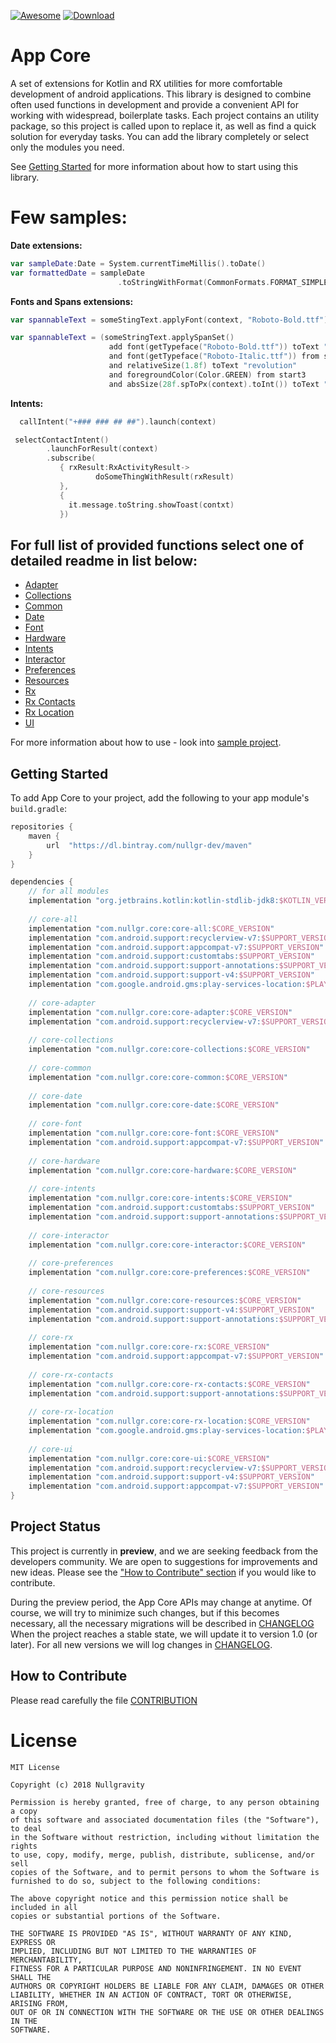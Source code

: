 [![Awesome](https://cdn.rawgit.com/sindresorhus/awesome/d7305f38d29fed78fa85652e3a63e154dd8e8829/media/badge.svg)](https://github.com/sindresorhus/awesome)
[![Download](https://api.bintray.com/packages/nullgr-dev/maven/core-all/images/download.svg)](https://bintray.com/nullgr-dev/maven/core-all/_latestVersion)

App Core
===========

A set of extensions for Kotlin and RX utilities for more comfortable development of android applications. 
This library is designed to combine often used functions in development and provide 
a convenient API for working with widespread, boilerplate tasks. 
Each project contains an utility package, so this project is called upon to replace it, 
as well as find a quick solution for everyday tasks. 
You can add the library completely or select only the modules you need. 

See [Getting Started](#getting-started) for more information about how to start using this library.

Few samples:
===========
**Date extensions:**

```kotlin
var sampleDate:Date = System.currentTimeMillis().toDate()
var formattedDate = sampleDate
                        .toStringWithFormat(CommonFormats.FORMAT_SIMPLE_DATE_TIME)
```
**Fonts and Spans extensions:**
```kotlin
var spannableText = someStingText.applyFont(context, "Roboto-Bold.ttf")
```
```kotlin
var spannableText = (someStringText.applySpanSet()
                      add font(getTypeface("Roboto-Bold.ttf")) toText "Digital"
                      and font(getTypeface("Roboto-Italic.ttf")) from start2 to end2
                      and relativeSize(1.8f) toText "revolution"
                      and foregroundColor(Color.GREEN) from start3
                      and absSize(28f.spToPx(context).toInt()) toText "we do.").build()
```

**Intents:**
```kotlin
  callIntent("+### ### ## ##").launch(context)
```

```kotlin
 selectContactIntent()
        .launchForResult(context)
        .subscribe(
           { rxResult:RxActivityResult->
                   doSomeThingWithResult(rxResult)
           },
           { 
             it.message.toString.showToast(contxt)
           })
```
For full list of provided functions select one of detailed readme in list below:
----------------
* [Adapter](./core-adapter/README.md)
* <a href="https://github.com/nullgr/app-core/tree/develop/core-collections/README.md">Collections</a>
* <a href="https://github.com/nullgr/app-core/tree/develop/core-common/README.md">Common</a>
* <a href="https://github.com/nullgr/app-core/tree/develop/core-date/README.md">Date</a>
* <a href="https://github.com/nullgr/app-core/tree/develop/core-font/README.md">Font</a>
* <a href="https://github.com/nullgr/app-core/tree/develop/core-hardware/README.md">Hardware</a>
* <a href="https://github.com/nullgr/app-core/tree/develop/core-intents/README.md">Intents</a>
* <a href="https://github.com/nullgr/app-core/tree/develop/core-interactor/README.md">Interactor</a>
* <a href="https://github.com/nullgr/app-core/tree/develop/core-preferences/README.md">Preferences</a>
* <a href="https://github.com/nullgr/app-core/tree/develop/core-resources/README.md">Resources</a>
* <a href="https://github.com/nullgr/app-core/tree/develop/core-rx/README.md">Rx</a>
* <a href="https://github.com/nullgr/app-core/tree/develop/core-rx-contacts/README.md">Rx Contacts</a>
* <a href="https://github.com/nullgr/app-core/tree/develop/core-rx-location/README.md">Rx Location</a>
* <a href="https://github.com/nullgr/app-core/tree/develop/core-ui/README.md">UI</a>

For more information about how to use - look into <a href="https://github.com/nullgr/app-core/tree/develop/app">sample project</a>.</b>

Getting Started
---------------

To add App Core to your project, add the following to your app module's `build.gradle`:

```groovy
repositories {
    maven {
        url  "https://dl.bintray.com/nullgr-dev/maven"
    }
}

dependencies {
    // for all modules
    implementation "org.jetbrains.kotlin:kotlin-stdlib-jdk8:$KOTLIN_VERSION"
    
    // core-all
    implementation "com.nullgr.core:core-all:$CORE_VERSION"
    implementation "com.android.support:recyclerview-v7:$SUPPORT_VERSION"
    implementation "com.android.support:appcompat-v7:$SUPPORT_VERSION"
    implementation "com.android.support:customtabs:$SUPPORT_VERSION"
    implementation "com.android.support:support-annotations:$SUPPORT_VERSION"
    implementation "com.android.support:support-v4:$SUPPORT_VERSION"
    implementation "com.google.android.gms:play-services-location:$PLAY_SERVICES_VERSION"
    
    // core-adapter
    implementation "com.nullgr.core:core-adapter:$CORE_VERSION"
    implementation "com.android.support:recyclerview-v7:$SUPPORT_VERSION"
    
    // core-collections
    implementation "com.nullgr.core:core-collections:$CORE_VERSION"
    
    // core-common
    implementation "com.nullgr.core:core-common:$CORE_VERSION"
    
    // core-date
    implementation "com.nullgr.core:core-date:$CORE_VERSION"
    
    // core-font
    implementation "com.nullgr.core:core-font:$CORE_VERSION"
    implementation "com.android.support:appcompat-v7:$SUPPORT_VERSION"
    
    // core-hardware
    implementation "com.nullgr.core:core-hardware:$CORE_VERSION"
     
    // core-intents
    implementation "com.nullgr.core:core-intents:$CORE_VERSION"
    implementation "com.android.support:customtabs:$SUPPORT_VERSION"
    implementation "com.android.support:support-annotations:$SUPPORT_VERSION"
    
    // core-interactor
    implementation "com.nullgr.core:core-interactor:$CORE_VERSION"
    
    // core-preferences
    implementation "com.nullgr.core:core-preferences:$CORE_VERSION"
    
    // core-resources
    implementation "com.nullgr.core:core-resources:$CORE_VERSION"
    implementation "com.android.support:support-v4:$SUPPORT_VERSION"
    implementation "com.android.support:support-annotations:$SUPPORT_VERSION"
    
    // core-rx
    implementation "com.nullgr.core:core-rx:$CORE_VERSION"
    implementation "com.android.support:appcompat-v7:$SUPPORT_VERSION"
    
    // core-rx-contacts
    implementation "com.nullgr.core:core-rx-contacts:$CORE_VERSION"
    implementation "com.android.support:support-annotations:$SUPPORT_VERSION"
    
    // core-rx-location
    implementation "com.nullgr.core:core-rx-location:$CORE_VERSION"
    implementation "com.google.android.gms:play-services-location:$PLAY_SERVICES_VERSION"
    
    // core-ui
    implementation "com.nullgr.core:core-ui:$CORE_VERSION"
    implementation "com.android.support:recyclerview-v7:$SUPPORT_VERSION"
    implementation "com.android.support:support-v4:$SUPPORT_VERSION"
    implementation "com.android.support:appcompat-v7:$SUPPORT_VERSION"
}
```

Project Status
--------------
This project is currently in **preview**, and we are seeking feedback from the developers community. 
We are open to suggestions for improvements and new ideas. Please see the
["How to Contribute" section](#how-to-contribute) if you would like to contribute.

During the preview period, the App Core APIs may change at anytime. 
Of course, we will try to minimize such changes, but if this becomes necessary, all the necessary 
migrations will be described in [CHANGELOG](https://github.com/nullgr/app-core/blob/develop/CHANGELOG.md)
When the project reaches a stable state, we will update it to version 1.0 (or later). 
For all new versions we will log changes in [CHANGELOG](https://github.com/nullgr/app-core/blob/develop/CHANGELOG.md).


How to Contribute
-----------------
Please read carefully the file [CONTRIBUTION](https://github.com/nullgr/app-core/blob/develop/CONTRIBUTING.md)

License
=======
```
MIT License

Copyright (c) 2018 Nullgravity

Permission is hereby granted, free of charge, to any person obtaining a copy
of this software and associated documentation files (the "Software"), to deal
in the Software without restriction, including without limitation the rights
to use, copy, modify, merge, publish, distribute, sublicense, and/or sell
copies of the Software, and to permit persons to whom the Software is
furnished to do so, subject to the following conditions:

The above copyright notice and this permission notice shall be included in all
copies or substantial portions of the Software.

THE SOFTWARE IS PROVIDED "AS IS", WITHOUT WARRANTY OF ANY KIND, EXPRESS OR
IMPLIED, INCLUDING BUT NOT LIMITED TO THE WARRANTIES OF MERCHANTABILITY,
FITNESS FOR A PARTICULAR PURPOSE AND NONINFRINGEMENT. IN NO EVENT SHALL THE
AUTHORS OR COPYRIGHT HOLDERS BE LIABLE FOR ANY CLAIM, DAMAGES OR OTHER
LIABILITY, WHETHER IN AN ACTION OF CONTRACT, TORT OR OTHERWISE, ARISING FROM,
OUT OF OR IN CONNECTION WITH THE SOFTWARE OR THE USE OR OTHER DEALINGS IN THE
SOFTWARE.
```